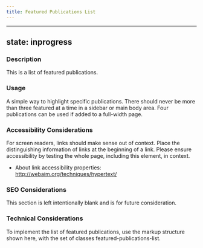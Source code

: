 ```yaml
---
title: Featured Publications List
---
```


---
state: inprogress
---

### Description
This is a list of featured publications.

### Usage
A simple way to highlight specific publications. There should never be more than three featured at a time in a sidebar or main body area. Four publications can be used if added to a full-width page.

### Accessibility Considerations
For screen readers, links should make sense out of context. Place the distinguishing information of links at the beginning of a link. Please ensure accessibility by testing the whole page, including this element, in context.

* About link accessibility properties: http://webaim.org/techniques/hypertext/

### SEO Considerations
This section is left intentionally blank and is for future consideration.

### Technical Considerations
To implement the list of featured publications, use the markup structure shown here, with the set of classes featured-publications-list.

